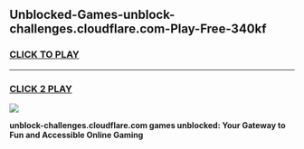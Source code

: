 
## Unblocked-Games-unblock-challenges.cloudflare.com-Play-Free-340kf
<h3>
<a href="https://premium76.site?title=unblock-challenges.cloudflare.com&ref=18A1">CLICK TO PLAY</a></h3>
<hr>

<h3>
<a href="https://premium76.site?title=unblock-challenges.cloudflare.com&ref=18A1">CLICK 2 PLAY</a>
  
</h3>

<a href="https://premium76.site?title=unblock-challenges.cloudflare.com&ref=18A1"><img src="https://clearcache.store/games.png"></a>


**unblock-challenges.cloudflare.com games unblocked: Your Gateway to Fun and Accessible Online Gaming**
